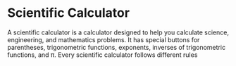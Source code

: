 # Scientific Calculator
 A scientific calculator is a calculator designed to help you calculate science, engineering, and mathematics problems. It has special buttons for parentheses, trigonometric functions, exponents, inverses of trigonometric functions, and π. Every scientific calculator follows different rules
